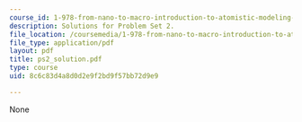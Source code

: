 ```yaml
---
course_id: 1-978-from-nano-to-macro-introduction-to-atomistic-modeling-techniques-january-iap-2007
description: Solutions for Problem Set 2.
file_location: /coursemedia/1-978-from-nano-to-macro-introduction-to-atomistic-modeling-techniques-january-iap-2007/8c6c83d4a8d0d2e9f2bd9f57bb72d9e9_ps2_solution.pdf
file_type: application/pdf
layout: pdf
title: ps2_solution.pdf
type: course
uid: 8c6c83d4a8d0d2e9f2bd9f57bb72d9e9

---
```

None